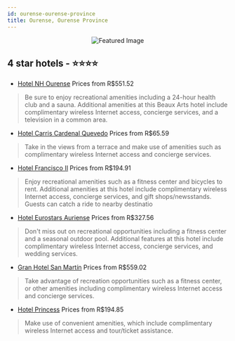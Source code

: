 ```yaml
---
id: ourense-ourense-province
title: Ourense, Ourense Province
---
```


<center><img src="https://i.travelapi.com/hotels/6000000/5010000/5009300/5009247/dd7b4a01_z.jpg" alt="Featured Image" /></center>


##  4 star hotels - ⭐️⭐️⭐️⭐️

-    [Hotel NH Ourense](https://us.hurb.com/hotels/ourense/hotel-nh-ourense-JNP-JP042660?cmp=18055) Prices from R$551.52
   > Be sure to enjoy recreational amenities including a 24-hour health club and a sauna. Additional amenities at this Beaux Arts hotel include complimentary wireless Internet access, concierge services, and a television in a common area.
-    [Hotel Carris Cardenal Quevedo](https://us.hurb.com/hotels/ourense/hotel-carris-cardenal-quevedo-JNP-JP060003?cmp=18055) Prices from R$65.59
   > Take in the views from a terrace and make use of amenities such as complimentary wireless Internet access and concierge services.
-    [Hotel Francisco II](https://us.hurb.com/hotels/ourense/hotel-francisco-ii-JNP-JP114597?cmp=18055) Prices from R$194.91
   > Enjoy recreational amenities such as a fitness center and bicycles to rent. Additional amenities at this hotel include complimentary wireless Internet access, concierge services, and gift shops/newsstands. Guests can catch a ride to nearby destinatio
-    [Hotel Eurostars Auriense](https://us.hurb.com/hotels/ourense/hotel-eurostars-auriense-JNP-JP335953?cmp=18055) Prices from R$327.56
   > Don't miss out on recreational opportunities including a fitness center and a seasonal outdoor pool. Additional features at this hotel include complimentary wireless Internet access, concierge services, and wedding services.
-    [Gran Hotel San Martín](https://us.hurb.com/hotels/ourense/gran-hotel-san-martin-JNP-JP708998?cmp=18055) Prices from R$559.02
   > Take advantage of recreation opportunities such as a fitness center, or other amenities including complimentary wireless Internet access and concierge services.
-    [Hotel Princess](https://us.hurb.com/hotels/ourense/hotel-princess-JNP-JP321422?cmp=18055) Prices from R$194.85
   > Make use of convenient amenities, which include complimentary wireless Internet access and tour/ticket assistance.
